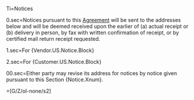 Ti=Notices

0.sec=Notices pursuant to this <a href='#Def.Agreement.sec' class='definedterm'>Agreement</a> will be sent to the addresses below and will be deemed received upon the earlier of (a) actual receipt or (b) delivery in person, by fax with written confirmation of receipt, or by certified mail return receipt requested.

1.sec=For {Vendor.US.Notice.Block}

2.sec=For {Customer.US.Notice.Block}

00.sec=Either party may revise its address for notices by notice given pursuant to this Section {Notice.Xnum}.

=[G/Z/ol-none/s2]

